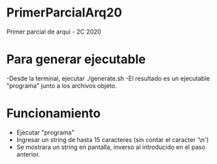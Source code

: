 # PrimerParcialArq20
Primer parcial de arqui - 2C 2020

# Para generar ejecutable
-Desde la terminal, ejecutar ./generate.sh
-El resultado es un ejecutable "programa" junto a los archivos objeto.

# Funcionamiento
- Ejecutar "programa"
- Ingresar un string de hasta 15 caracteres (sin contar el caracter '\n')
- Se mostrara un string en pantalla, inverso al introducido en el paso anterior.
